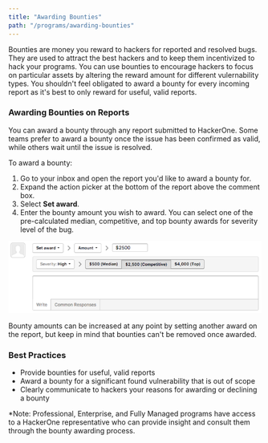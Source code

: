 ```yaml
---
title: "Awarding Bounties"
path: "/programs/awarding-bounties"
---
```


Bounties are money you reward to hackers for reported and resolved bugs. They are used to attract the best hackers and to keep them incentivized to hack your programs. You can use bounties to encourage hackers to focus on particular assets by altering the reward amount for different vulernability types. You shouldn't feel obligated to award a bounty for every incoming report as it's best to only reward for useful, valid reports. 

### Awarding Bounties on Reports
You can award a bounty through any report submitted to HackerOne. Some teams prefer to award a bounty once the issue has been confirmed as valid, while others wait until the issue is resolved. 

To award a bounty:
1. Go to your inbox and open the report you'd like to award a bounty for. 
2. Expand the action picker at the bottom of the report above the comment box.
3. Select **Set award**.
4. Enter the bounty amount you wish to award. You can select one of the pre-calculated median, competitive, and top bounty awards for severity level of the bug. 

![awarding bounties](https://github.com/Hacker0x01/docs.hackerone.com/blob/master/docs/programs/images/bountystats.png?raw=true)

Bounty amounts can be increased at any point by setting another award on the report, but keep in mind that bounties can't be removed once awarded. 

### Best Practices
* Provide bounties for useful, valid reports
* Award a bounty for a significant found vulnerability that is out of scope 
* Clearly communicate to hackers your reasons for awarding or declining a bounty

*Note: Professional, Enterprise, and Fully Managed programs have access to a HackerOne representative who can provide insight and consult them through the bounty awarding process. 
